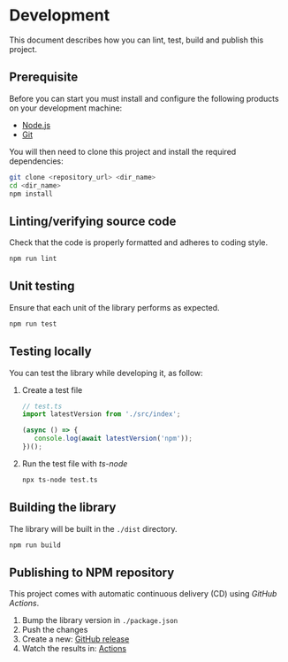 # Development

This document describes how you can lint, test, build and publish this project.

## Prerequisite

Before you can start you must install and configure the following products on your development machine:

* [Node.js][nodejs]
* [Git][git]

You will then need to clone this project and install the required dependencies:

```sh
git clone <repository_url> <dir_name>
cd <dir_name>
npm install
```

## Linting/verifying source code

Check that the code is properly formatted and adheres to coding style.

```sh
npm run lint
```

## Unit testing

Ensure that each unit of the library performs as expected.

```sh
npm run test
```

## Testing locally

You can test the library while developing it, as follow:

1. Create a test file

   ```ts
   // test.ts
   import latestVersion from './src/index';

   (async () => {
      console.log(await latestVersion('npm'));
   })();
   ```

2. Run the test file with *ts-node*

   ```sh
   npx ts-node test.ts
   ```

## Building the library

The library will be built in the `./dist` directory.

```sh
npm run build
```

## Publishing to NPM repository

This project comes with automatic continuous delivery (CD) using *GitHub Actions*.

1. Bump the library version in `./package.json`
2. Push the changes
3. Create a new: [GitHub release](https://github.com/badisi/latest-version/releases/new)
4. Watch the results in: [Actions](https://github.com/badisi/latest-version/actions)



[git]: https://git-scm.com/
[nodejs]: https://nodejs.org/
